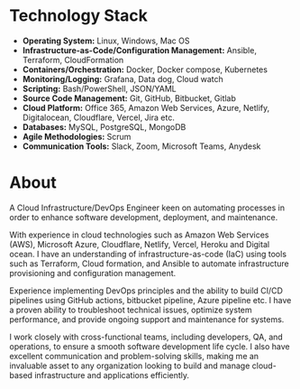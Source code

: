 # Technology Stack

- **Operating System:** Linux, Windows, Mac OS
- **Infrastructure-as-Code/Configuration Management:** Ansible, Terraform, CloudFormation
- **Containers/Orchestration:** Docker, Docker compose, Kubernetes
- **Monitoring/Logging:** Grafana, Data dog, Cloud watch
- **Scripting:** Bash/PowerShell, JSON/YAML
- **Source Code Management:** Git, GitHub, Bitbucket, Gitlab 
- **Cloud Platform:** Office 365, Amazon Web Services, Azure, Netlify, Digitalocean, Cloudflare, Vercel, Jira etc.
- **Databases:** MySQL, PostgreSQL, MongoDB
- **Agile Methodologies:** Scrum
- **Communication Tools:** Slack, Zoom, Microsoft Teams, Anydesk


# About

A Cloud Infrastructure/DevOps Engineer keen on automating processes in order to enhance software development, deployment, and maintenance.

With experience in cloud technologies such as Amazon Web Services (AWS), Microsoft Azure, Cloudflare, Netlify, Vercel, Heroku and Digital ocean. I have an understanding of infrastructure-as-code (IaC) using tools such as Terraform, Cloud formation, and Ansible to automate infrastructure provisioning and configuration management.

Experience implementing DevOps principles and the ability to build CI/CD pipelines using GitHub actions, bitbucket pipeline, Azure pipeline etc. I have a proven ability to troubleshoot technical issues, optimize system performance, and provide ongoing support and maintenance for systems.

I work closely with cross-functional teams, including developers, QA, and operations, to ensure a smooth software development life cycle. I also have excellent communication and problem-solving skills, making me an invaluable asset to any organization looking to build and manage cloud-based infrastructure and applications efficiently.
